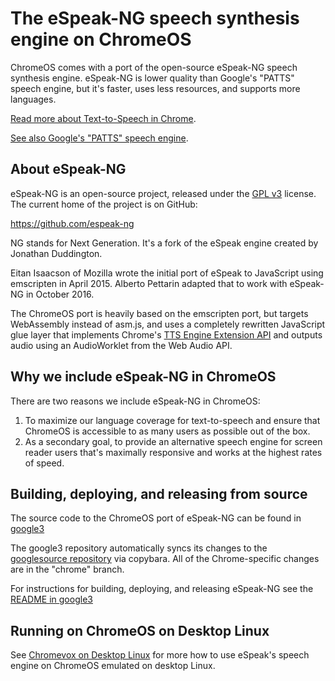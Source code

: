 # The eSpeak-NG speech synthesis engine on ChromeOS

ChromeOS comes with a port of the open-source eSpeak-NG speech synthesis
engine. eSpeak-NG is lower quality than Google's "PATTS" speech engine,
but it's faster, uses less resources, and supports more languages.

[Read more about Text-to-Speech in Chrome](../browser/tts.md).

[See also Google's "PATTS" speech engine](patts.md).

## About eSpeak-NG

eSpeak-NG is an open-source project, released under the
[GPL v3](https://www.gnu.org/licenses/gpl-3.0.en.html) license.
The current home of the project is on GitHub:

  https://github.com/espeak-ng

NG stands for Next Generation. It's a fork of the eSpeak engine created by
Jonathan Duddington.

Eitan Isaacson of Mozilla wrote the initial port of eSpeak to JavaScript
using emscripten in April 2015. Alberto Pettarin adapted that to work
with eSpeak-NG in October 2016.

The ChromeOS port is heavily based on the emscripten port, but targets
WebAssembly instead of asm.js, and uses a completely rewritten JavaScript
glue layer that implements Chrome's
[TTS Engine Extension API](https://developer.chrome.com/extensions/ttsEngine)
and outputs audio using an AudioWorklet from the Web Audio API.

## Why we include eSpeak-NG in ChromeOS

There are two reasons we include eSpeak-NG in ChromeOS:

1. To maximize our language coverage for text-to-speech and ensure
   that ChromeOS is accessible to as many users as possible out of the box.
2. As a secondary goal, to provide an alternative speech engine for screen
   reader users that's maximally responsive and works at the highest rates of
   speed.

## Building, deploying, and releasing from source

The source code to the ChromeOS port of eSpeak-NG can be found in
[google3](http://cs/google3/third_party/espeak_ng/)

The google3 repository automatically syncs its changes to the [googlesource
repository](https://chromium.googlesource.com/chromiumos/third_party/espeak-ng)
via copybara. All of the Chrome-specific changes are in the "chrome" branch.

For instructions for building, deploying, and releasing eSpeak-NG see the
[README in google3](http://cs/google3/third_party/espeak_ng/README.chrome)

## Running on ChromeOS on Desktop Linux

See [Chromevox on Desktop Linux](chromevox_on_desktop_linux.md#speech) for more
how to use eSpeak's speech engine on ChromeOS emulated on desktop Linux.
